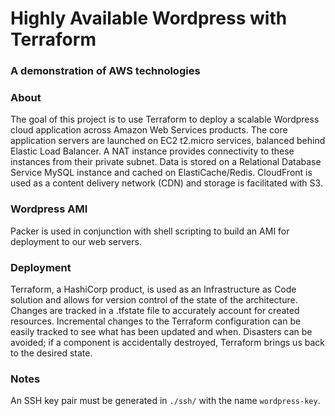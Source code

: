 # Highly Available Wordpress with Terraform
### A demonstration of AWS technologies

### About

The goal of this project is to use Terraform to deploy a scalable Wordpress cloud application across Amazon Web Services products. The core application servers are launched on EC2 t2.micro services, balanced behind Elastic Load Balancer. A NAT instance provides connectivity to these instances from their private subnet. Data is stored on a Relational Database Service MySQL instance and cached on ElastiCache/Redis. CloudFront is used as a content delivery network (CDN) and storage is facilitated with S3.

### Wordpress AMI

Packer is used in conjunction with shell scripting to build an AMI for deployment to our web servers.

### Deployment

Terraform, a HashiCorp product, is used as an Infrastructure as Code solution and allows for version control of the state of the architecture. Changes are tracked in a .tfstate file to accurately account for created resources. Incremental changes to the Terraform configuration can be easily tracked to see what has been updated and when. Disasters can be avoided; if a component is accidentally destroyed, Terraform brings us back to the desired state.

### Notes

An SSH key pair must be generated in `./ssh/` with the name `wordpress-key`.

